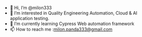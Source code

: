 - 👋 Hi, I’m @milon333
- 👀 I’m interested in Quality Engineering Automation, Cloud & AI application testing.
- 🌱 I’m currently learning Cypress Web automation framework
- 📫 How to reach me :milon.panda333@gmail.com

<!---
milon333/milon333 is a ✨ special ✨ repository because its `README.md` (this file) appears on your GitHub profile.
You can click the Preview link to take a look at your changes.
--->
